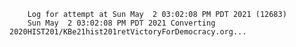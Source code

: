         Log for attempt at Sun May  2 03:02:08 PM PDT 2021 (12683)
        Sun May  2 03:02:08 PM PDT 2021 Converting 2020HIST201/KBe21hist201retVictoryForDemocracy.org...
